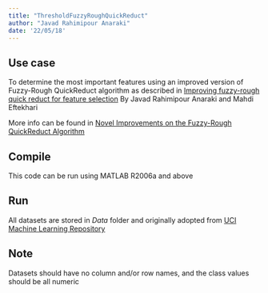 ```yaml
---
title: "ThresholdFuzzyRoughQuickReduct"
author: "Javad Rahimipour Anaraki"
date: '22/05/18'
---
```


## Use case
To determine the most important features using an improved version of Fuzzy-Rough QuickReduct algorithm as described in [Improving fuzzy-rough quick reduct for feature selection](https://ieeexplore.ieee.org/document/5955425/) By Javad Rahimipour Anaraki and Mahdi Eftekhari

More info can be found in [Novel Improvements on the Fuzzy-Rough QuickReduct Algorithm](https://www.jstage.jst.go.jp/article/transinf/E98.D/2/E98.D_2014EDL8099/_article)

## Compile
This code can be run using MATLAB R2006a and above

## Run
All datasets are stored in *Data* folder and originally adopted from [UCI Machine Learning Repository](https://archive.ics.uci.edu/ml/index.php)

## Note
Datasets should have no column and/or row names, and the class values should be all numeric
